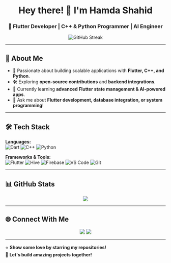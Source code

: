 <h1 align="center">Hey there! 👋 I'm Hamda Shahid</h1>
<h3 align="center">🚀 Flutter Developer | C++ & Python Programmer | AI Engineer</h3>

<p align="center">
  <img src="https://github-readme-streak-stats.herokuapp.com/?user=hamdashahid&theme=radical" alt="GitHub Streak" />
</p>

---

## 🚀 About Me
- 🎯 Passionate about building scalable applications with **Flutter, C++, and Python**.  
- 🛠️ Exploring **open-source contributions** and **backend integrations**.  
- 🌱 Currently learning **advanced Flutter state management & AI-powered apps**.  
- 💬 Ask me about **Flutter development, database integration, or system programming**!  

---

## 🛠️ Tech Stack
**Languages:**  
![Dart](https://img.shields.io/badge/Dart-0175C2?style=for-the-badge&logo=dart&logoColor=white)
![C++](https://img.shields.io/badge/C++-00599C?style=for-the-badge&logo=c%2B%2B&logoColor=white)
![Python](https://img.shields.io/badge/Python-3776AB?style=for-the-badge&logo=python&logoColor=white)

**Frameworks & Tools:**  
![Flutter](https://img.shields.io/badge/Flutter-02569B?style=for-the-badge&logo=flutter&logoColor=white)
![Hive](https://img.shields.io/badge/Hive-FF9900?style=for-the-badge&logo=hive&logoColor=white)
![Firebase](https://img.shields.io/badge/Firebase-FFCA28?style=for-the-badge&logo=firebase&logoColor=black)
![VS Code](https://img.shields.io/badge/VSCode-007ACC?style=for-the-badge&logo=visual-studio-code&logoColor=white)
![Git](https://img.shields.io/badge/Git-F05032?style=for-the-badge&logo=git&logoColor=white)

---

## 📊 GitHub Stats
<p align="center">
  <img src="https://github-readme-stats.vercel.app/api?username=hamdashahid&show_icons=true&theme=radical" />
</p>

---

## 🌐 Connect With Me
<p align="center">
  <a href="https://www.linkedin.com/in/hamda-shahid-b1129228b"><img src="https://img.shields.io/badge/LinkedIn-0077B5?style=for-the-badge&logo=linkedin&logoColor=white" /></a>
<!--   <a href="https://twitter.com/yourprofile"><img src="https://img.shields.io/badge/Twitter-1DA1F2?style=for-the-badge&logo=twitter&logoColor=white" /></a> -->
  <a href="mailto:hamdashahid5050@gmail.com"><img src="https://img.shields.io/badge/Email-D14836?style=for-the-badge&logo=gmail&logoColor=white" /></a>
</p>

---

⭐ **Show some love by starring my repositories!**  
🚀 **Let's build amazing projects together!**  
